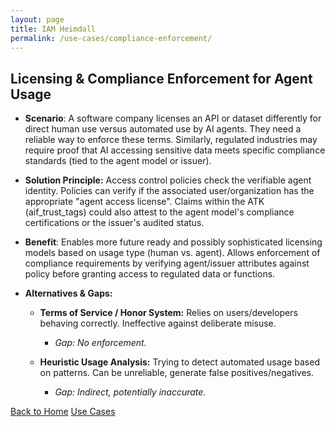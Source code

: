 ```yaml
---
layout: page
title: IAM Heimdall
permalink: /use-cases/compliance-enforcement/
---
```

## Licensing & Compliance Enforcement for Agent Usage

- **Scenario**: A software company licenses an API or dataset differently for direct human use versus automated use by AI agents. They need a reliable way to enforce these terms. Similarly, regulated industries may require proof that AI accessing sensitive data meets specific compliance standards (tied to the agent model or issuer).
    
- **Solution Principle:** Access control policies check the verifiable agent identity. Policies can verify if the associated user/organization has the appropriate "agent access license". Claims within the ATK (aif_trust_tags) could also attest to the agent model's compliance certifications or the issuer's audited status.
    
- **Benefit**: Enables more future ready and possibly sophisticated licensing models based on usage type (human vs. agent). Allows enforcement of compliance requirements by verifying agent/issuer attributes against policy before granting access to regulated data or functions.
    
- **Alternatives & Gaps:**
    

	- **Terms of Service / Honor System:** Relies on users/developers behaving correctly. Ineffective against deliberate misuse. 
		- *Gap: No enforcement.*
    

	- **Heuristic Usage Analysis:** Trying to detect automated usage based on patterns. Can be unreliable, generate false positives/negatives. 
		- *Gap: Indirect, potentially inaccurate.*





[Back to Home](./index.md)
[Use Cases](./UseCases.md)